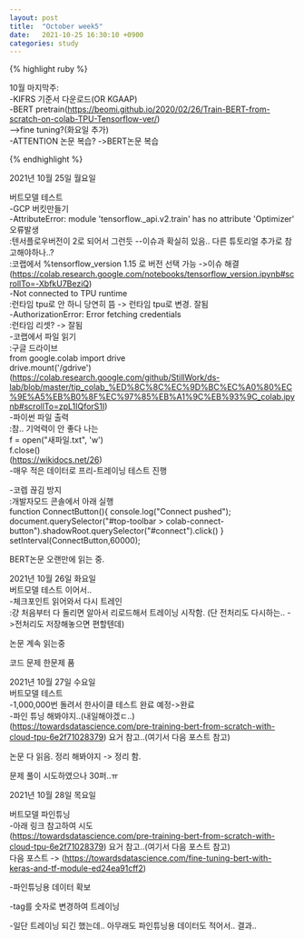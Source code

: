 ```yaml
---
layout: post
title:  "October week5"
date:   2021-10-25 16:30:10 +0900
categories: study
---
```





{% highlight ruby %}

10월 마지막주:  
-KIFRS 기준서 다운로드(OR KGAAP)  
-BERT pretrain(https://beomi.github.io/2020/02/26/Train-BERT-from-scratch-on-colab-TPU-Tensorflow-ver/)  
-->fine tuning?(화요일 추가)  
-ATTENTION 논문 복습? ->BERT논문 복습  

{% endhighlight %}

2021년 10월 25일 월요일  

버트모델 테스트  
-GCP 버킷만들기  
-AttributeError: module 'tensorflow._api.v2.train' has no attribute 'Optimizer' 오류발생  
   :텐서플로우버전이 2로 되어서 그런듯 --이슈과 확실히 있음.. 다른 튜토리얼 추가로 참고해야하나..?  
   :코랩에서 %tensorflow_version 1.15 로 버전 선택 가능 ->이슈 해결 (https://colab.research.google.com/notebooks/tensorflow_version.ipynb#scrollTo=-XbfkU7BeziQ)  
-Not connected to TPU runtime  
   :런타임 tpu로 안 하니 당연히 뜸 -> 런타임 tpu로 변경. 잘됨  
-AuthorizationError: Error fetching credentials  
   :런타임 리셋? -> 잘됨  
-코랩에서 파일 읽기  
   :구글 드라이브  
   from google.colab import drive  
   drive.mount('/gdrive')  
   (https://colab.research.google.com/github/StillWork/ds-lab/blob/master/tip_colab_%ED%8C%8C%EC%9D%BC%EC%A0%80%EC%9E%A5%EB%B0%8F%EC%97%85%EB%A1%9C%EB%93%9C_colab.ipynb#scrollTo=zpL1IQforS1I)  
-파이썬 파일 출력  
   :참.. 기억력이 안 좋다 나는  
    f = open("새파일.txt", 'w')  
    f.close()  
   (https://wikidocs.net/26)  
-매우 적은 데이터로 프리-트레이닝 테스트 진행  

-코렙 끊김 방지  
   :개발자모드 콘솔에서 아래 실행  
   function ConnectButton(){
    console.log("Connect pushed"); 
    document.querySelector("#top-toolbar > colab-connect-button").shadowRoot.querySelector("#connect").click() 
   }
   setInterval(ConnectButton,60000);  

BERT논문 오랜만에 읽는 중.  

2021년 10월 26일 화요일  
버트모델 테스트 이어서..  
-체크포인트 읽어와서 다시 트레인  
   :걍 처음부터 다 돌리면 알아서 리로드해서 트레이닝 시작함. (단 전처리도 다시하는.. ->전처리도 저장해놓으면 편할텐데)  
   
논문 계속 읽는중  

코드 문제 한문제 품  

2021년 10월 27일 수요일  
버트모델 테스트  
-1,000,000번 돌려서 한사이클 테스트 완료 예정->완료  
-파인 튜닝 해봐야지..(내일해야겠ㄷ..)  
(https://towardsdatascience.com/pre-training-bert-from-scratch-with-cloud-tpu-6e2f71028379) 요거 참고..(여기서 다음 포스트 참고)  

논문 다 읽음. 정리 해봐야지 -> 정리 함.  

문제 풀이 시도하였으나 30퍼..ㅠ  

2021년 10월 28일 목요일  

버트모델 파인튜닝  
-아래 링크 참고하여 시도  
(https://towardsdatascience.com/pre-training-bert-from-scratch-with-cloud-tpu-6e2f71028379) 요거 참고..(여기서 다음 포스트 참고)  
다음 포스트 -> (https://towardsdatascience.com/fine-tuning-bert-with-keras-and-tf-module-ed24ea91cff2)  

-파인튜닝용 데이터 확보  

-tag를 숫자로 변경하여 트레이닝  

-일단 트레이닝 되긴 했는데.. 아무래도 파인튜닝용 데이터도 적어서.. 결과..  






